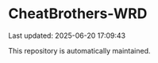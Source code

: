 # CheatBrothers-WRD

Last updated: 2025-06-20 17:09:43

This repository is automatically maintained.
